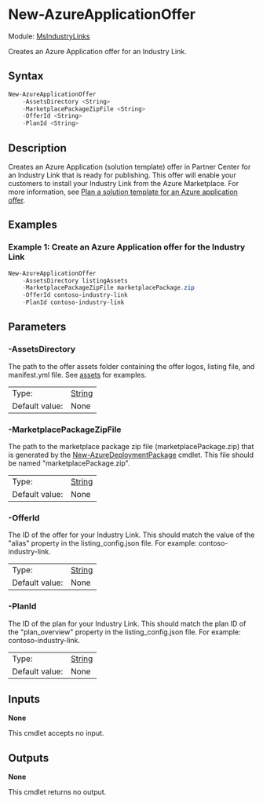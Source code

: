 # New-AzureApplicationOffer

Module: [MsIndustryLinks](../../README.md)

Creates an Azure Application offer for an Industry Link.

## Syntax

```powershell
New-AzureApplicationOffer
    -AssetsDirectory <String>
    -MarketplacePackageZipFile <String>
    -OfferId <String>
    -PlanId <String>
```

## Description

Creates an Azure Application (solution template) offer in Partner Center for an Industry Link that is ready for publishing. This offer will enable your customers to install your Industry Link from the Azure Marketplace. For more information, see [Plan a solution template for an Azure application offer](https://learn.microsoft.com/en-us/partner-center/marketplace/plan-azure-app-solution-template).

## Examples

### Example 1: Create an Azure Application offer for the Industry Link

```powershell
New-AzureApplicationOffer
    -AssetsDirectory listingAssets
    -MarketplacePackageZipFile marketplacePackage.zip
    -OfferId contoso-industry-link
    -PlanId contoso-industry-link
```

## Parameters

### -AssetsDirectory

The path to the offer assets folder containing the offer logos, listing file, and manifest.yml file. See [assets](assets) for examples.

|                |                                                                                                                       |
| -------------- | --------------------------------------------------------------------------------------------------------------------- |
| Type:          | [String](https://learn.microsoft.com/en-us/powershell/scripting/lang-spec/chapter-04?view=powershell-7.3#431-strings) |
| Default value: | None                                                                                                                  |

### -MarketplacePackageZipFile

The path to the marketplace package zip file (marketplacePackage.zip) that is generated by the [New-AzureDeploymentPackage](../../package/azureDeploymentPackage/New-AzureDeploymentPackage.md) cmdlet. This file should be named "marketplacePackage.zip".

|                |                                                                                                                       |
| -------------- | --------------------------------------------------------------------------------------------------------------------- |
| Type:          | [String](https://learn.microsoft.com/en-us/powershell/scripting/lang-spec/chapter-04?view=powershell-7.3#431-strings) |
| Default value: | None                                                                                                                  |

### -OfferId

The ID of the offer for your Industry Link. This should match the value of the "alias" property in the listing_config.json file. For example: contoso-industry-link.

|                |                                                                                                                       |
| -------------- | --------------------------------------------------------------------------------------------------------------------- |
| Type:          | [String](https://learn.microsoft.com/en-us/powershell/scripting/lang-spec/chapter-04?view=powershell-7.3#431-strings) |
| Default value: | None                                                                                                                  |

### -PlanId

The ID of the plan for your Industry Link. This should match the plan ID of the "plan_overview" property in the listing_config.json file. For example: contoso-industry-link.

|                |                                                                                                                       |
| -------------- | --------------------------------------------------------------------------------------------------------------------- |
| Type:          | [String](https://learn.microsoft.com/en-us/powershell/scripting/lang-spec/chapter-04?view=powershell-7.3#431-strings) |
| Default value: | None                                                                                                                  |

## Inputs

**None**

This cmdlet accepts no input.

## Outputs

**None**

This cmdlet returns no output.
